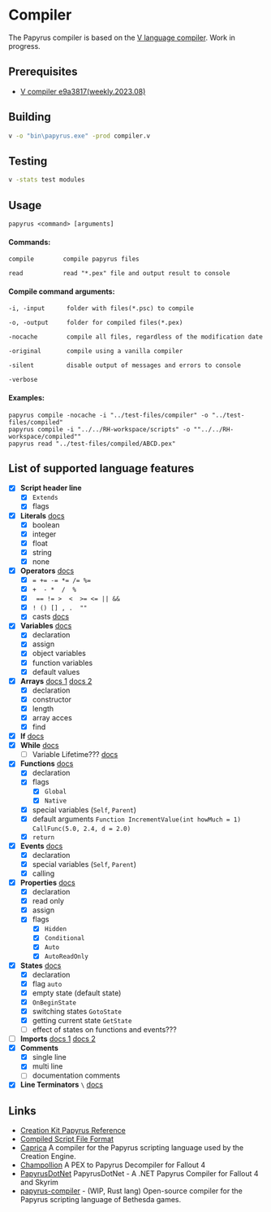 # Compiler

The Papyrus compiler is based on the [V language compiler](https://github.com/vlang/v/tree/master/vlib/v). Work in progress.

## Prerequisites

  - [V compiler e9a3817(weekly.2023.08)](https://github.com/vlang/v/releases/tag/weekly.2023.08)

## Building

```bash
v -o "bin\papyrus.exe" -prod compiler.v
```

## Testing

```bash
v -stats test modules
```

## Usage

```papyrus <command> [arguments]```

#### Commands:

```
compile        compile papyrus files

read           read "*.pex" file and output result to console
```

#### Сompile command arguments:

```
-i, -input      folder with files(*.psc) to compile

-o, -output     folder for compiled files(*.pex)

-nocache        compile all files, regardless of the modification date

-original       compile using a vanilla compiler

-silent         disable output of messages and errors to console

-verbose
```

#### Examples:

```
papyrus compile -nocache -i "../test-files/compiler" -o "../test-files/compiled"
papyrus compile -i "../../RH-workspace/scripts" -o ""../../RH-workspace/compiled""
papyrus read "../test-files/compiled/ABCD.pex"
```

## List of supported language features

- [x] **Script header line**
  - [x] `Extends`
  - [x] flags
- [x] **Literals** [docs](https://www.creationkit.com/index.php?title=Literals_Reference)
  - [x] boolean
  - [x] integer
  - [x] float
  - [x] string
  - [x] none
- [x] **Operators** [docs](https://www.creationkit.com/index.php?title=Operator_Reference)
  - [x] `= += -= *= /= %=`
  - [x] `+  - *  /  %`
  - [x] ` == != >  <  >= <= || &&`
  - [x] `! () [] , .  ""`
  - [x] casts [docs](https://www.creationkit.com/index.php?title=Cast_Reference)
- [x] **Variables** [docs](https://www.creationkit.com/index.php?title=Variable_Reference)
  - [x] declaration
  - [x] assign
  - [x] object variables
  - [x] function variables
  - [x] default values
- [x] **Arrays** [docs 1](https://www.creationkit.com/index.php?title=Array_Reference) [docs 2](https://www.creationkit.com/index.php?title=Arrays_(Papyrus))
  - [x] declaration
  - [x] constructor
  - [x] length
  - [x] array acces
  - [x] find
- [x] **If** [docs](https://www.creationkit.com/index.php?title=Statement_Reference#If_Statement)
- [x] **While** [docs](https://www.creationkit.com/index.php?title=Statement_Reference#While_Statement)
  - [ ] Variable Lifetime??? [docs](https://www.creationkit.com/index.php?title=Statement_Reference#While_and_Variable_Lifetime)
- [x] **Functions** [docs](https://www.creationkit.com/index.php?title=Function_Reference)
  - [x] declaration
  - [x] flags
    - [x] `Global`
    - [x] `Native`
  - [x] special variables (`Self`, `Parent`)
  - [x] default arguments `Function IncrementValue(int howMuch = 1)` `CallFunc(5.0, 2.4, d = 2.0)`
  - [x] `return`
- [x] **Events** [docs](https://www.creationkit.com/index.php?title=Events_Reference)
  - [x] declaration
  - [x] special variables (`Self`, `Parent`) 
  - [x] calling
- [x] **Properties** [docs](https://www.creationkit.com/index.php?title=Property_Reference)
  - [x] declaration
  - [x] read only
  - [x] assign
  - [x] flags
    - [x] `Hidden`
    - [x] `Conditional`
    - [x] `Auto`
    - [x] `AutoReadOnly`
- [x] **States** [docs](https://www.creationkit.com/index.php?title=State_Reference)
  - [x] declaration
  - [x] flag `auto`
  - [x] empty state (default state)
  - [x] `OnBeginState`
  - [x] switching states `GotoState`
  - [x] getting current state `GetState`
  - [ ] effect of states on functions and events???
- [ ] **Imports** [docs 1](https://www.creationkit.com/index.php?title=Script_File_Structure#Imports) [docs 2](https://www.creationkit.com/index.php?title=Function_Reference#Calling_Functions)
- [x] **Comments**
  - [x] single line
  - [x] multi line
  - [ ] documentation comments
- [x] **Line Terminators** `\` [docs](https://www.creationkit.com/index.php?title=Script_File_Structure#Line_Terminators)

## Links

- [Creation Kit Papyrus Reference](https://www.creationkit.com/index.php?title=Category:Papyrus)
- [Compiled Script File Format](https://en.uesp.net/wiki/Skyrim_Mod:Compiled_Script_File_Format)
- [Caprica](https://github.com/Orvid/Caprica)
A compiler for the Papyrus scripting language used by the Creation Engine.
- [Champollion](https://github.com/Orvid/Champollion)
A PEX to Papyrus Decompiler for Fallout 4
- [PapyrusDotNet](https://github.com/zerratar/PapyrusDotNet)
PapyrusDotNet - A .NET Papyrus Compiler for Fallout 4 and Skyrim
- [papyrus-compiler](https://github.com/open-papyrus/papyrus-compiler) - (WIP, Rust lang) Open-source compiler for the Papyrus scripting language of Bethesda games.